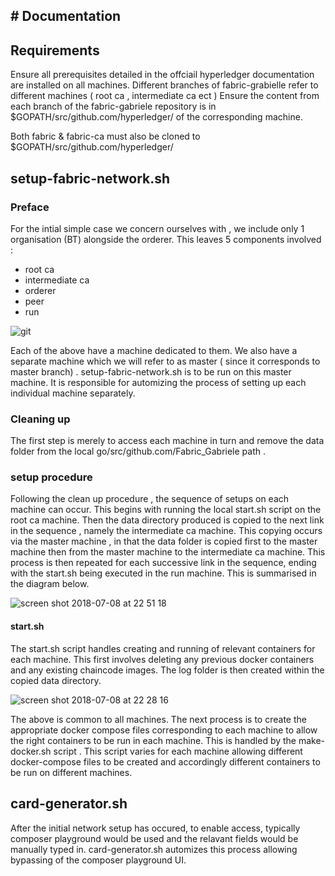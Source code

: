 ## # Documentation

## Requirements
Ensure all prerequisites detailed in the offciail hyperledger documentation are installed on all machines. 
Different branches of fabric-grabielle refer to different machines ( root ca ,  intermediate ca ect )  Ensure the content from each branch of the fabric-gabriele repository is in $GOPATH/src/github.com/hyperledger/ of the corresponding machine.




Both fabric & fabric-ca must also be cloned to $GOPATH/src/github.com/hyperledger/

## setup-fabric-network.sh

### Preface
For the intial simple case we concern ourselves with , we include only 1 organisation (BT) alongside the orderer. This leaves 5 components involved : 
* root ca 
* intermediate ca
* orderer
* peer
* run

![git](https://user-images.githubusercontent.com/40793810/42423385-3fb8cd68-82f1-11e8-84b5-5c111fea58e7.png)

Each of the above have a machine dedicated to them. We also have a separate machine which we will refer to as master ( since it corresponds to master branch) . setup-fabric-network.sh is to be run on this master machine. It is responsible for automizing the process of setting up each individual machine separately.

### Cleaning up
The first step is merely to access each machine in turn and remove the data folder from the local go/src/github.com/Fabric_Gabriele path . 

### setup procedure
Following the clean up procedure , the sequence of setups on each machine can occur. This begins with running the local start.sh script on the root ca machine. Then the data directory produced is copied to the next link in the sequence , namely the intermediate ca machine. This copying occurs via the master machine , in that the data folder is copied first to the master machine then from the master machine to the intermediate ca machine. This process is then repeated for each successive link in the sequence, ending with the start.sh being executed in the run machine. This is summarised in the diagram below.

![screen shot 2018-07-08 at 22 51 18](https://user-images.githubusercontent.com/40793810/42424268-8c796c74-8301-11e8-9bd9-2f4fee5345d6.png)


#### start.sh 
The start.sh script handles creating and running of relevant containers for each machine. This first involves deleting any previous docker containers and any existing chaincode images. The log folder is then created within the copied data directory.

![screen shot 2018-07-08 at 22 28 16](https://user-images.githubusercontent.com/40793810/42424366-01fdc188-8303-11e8-8e01-5f6336998dff.png)

The above is common to all machines. The next process is to create the appropriate docker compose files corresponding to each machine to allow the right containers to be run in each machine. This is handled by the make-docker.sh script . This script varies for each machine allowing different docker-compose files to be created and accordingly different containers to be run on different machines.

## card-generator.sh
After the initial network setup has occured, to enable access, typically composer playground would be used and the relavant fields would be manually typed in. card-generator.sh automizes this process allowing bypassing of the composer playground UI.
